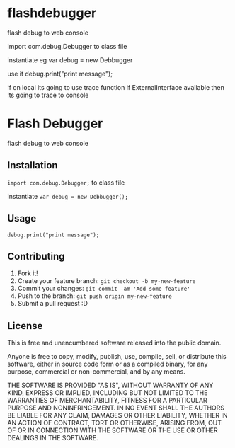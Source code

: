 # flashdebugger
flash debug to web console

import com.debug.Debugger
to class file

instantiate
eg 
var debug = new Debbugger

use it
debug.print("print message");

if on local its going to use trace function
if ExternalInterface available then its going to trace to console

# Flash Debugger

flash debug to web console

## Installation

`import com.debug.Debugger;`
to class file

instantiate
`var debug = new Debbugger();`


## Usage

`debug.print("print message");`


## Contributing

1. Fork it!
2. Create your feature branch: `git checkout -b my-new-feature`
3. Commit your changes: `git commit -am 'Add some feature'`
4. Push to the branch: `git push origin my-new-feature`
5. Submit a pull request :D


## License

This is free and unencumbered software released into the public domain.

Anyone is free to copy, modify, publish, use, compile, sell, or
distribute this software, either in source code form or as a compiled
binary, for any purpose, commercial or non-commercial, and by any
means.

THE SOFTWARE IS PROVIDED "AS IS", WITHOUT WARRANTY OF ANY KIND,
EXPRESS OR IMPLIED, INCLUDING BUT NOT LIMITED TO THE WARRANTIES OF
MERCHANTABILITY, FITNESS FOR A PARTICULAR PURPOSE AND NONINFRINGEMENT.
IN NO EVENT SHALL THE AUTHORS BE LIABLE FOR ANY CLAIM, DAMAGES OR
OTHER LIABILITY, WHETHER IN AN ACTION OF CONTRACT, TORT OR OTHERWISE,
ARISING FROM, OUT OF OR IN CONNECTION WITH THE SOFTWARE OR THE USE OR
OTHER DEALINGS IN THE SOFTWARE.
